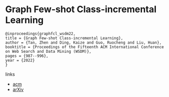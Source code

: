 # Graph Few-shot Class-incremental Learning

```
@inproceedings{graphfcl_wsdm22,
title = {Graph Few-shot Class-incremental Learning},
author = {Tan, Zhen and Ding, Kaize and Guo, Ruocheng and Liu, Huan},
booktitle = {Proceedings of the Fifteenth ACM International Conference on Web Search and Data Mining (WSDM)},
pages = {987--996},
year = {2022}
}
```

links
- [acm](https://dl.acm.org/doi/10.1145/3488560.3498455)
- [arXiv](https://arxiv.org/abs/2112.12819)
